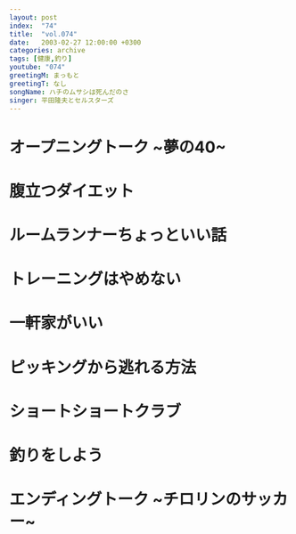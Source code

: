 ```yaml
---
layout: post
index:  "74"
title:  "vol.074"
date:   2003-02-27 12:00:00 +0300
categories: archive
tags: [健康,釣り]
youtube: "074"
greetingM: まっもと
greetingT: なし
songName: ハチのムサシは死んだのさ
singer: 平田隆夫とセルスターズ
---
```


# オープニングトーク ~夢の40~


# 腹立つダイエット


# ルームランナーちょっといい話


# トレーニングはやめない


# 一軒家がいい


# ピッキングから逃れる方法


# ショートショートクラブ


# 釣りをしよう


# エンディングトーク ~チロリンのサッカー~
